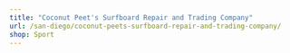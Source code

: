 ```yaml
---
title: "Coconut Peet's Surfboard Repair and Trading Company"
url: /san-diego/coconut-peets-surfboard-repair-and-trading-company/
shop: Sport
---
```

